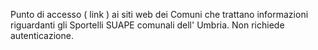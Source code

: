 Punto di accesso ( link ) ai siti web dei Comuni che trattano informazioni riguardanti gli Sportelli SUAPE comunali dell' Umbria. Non richiede autenticazione.
